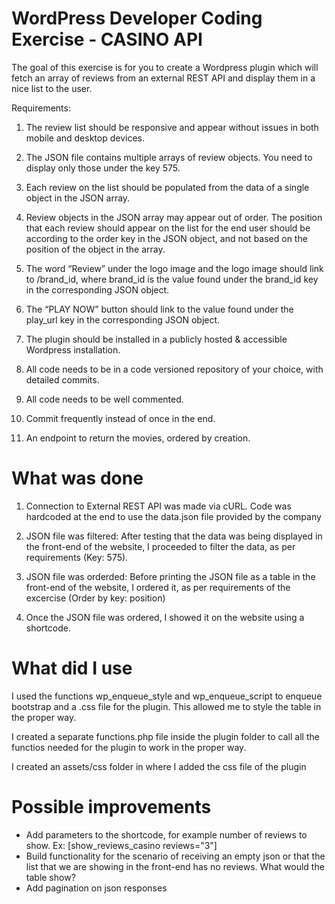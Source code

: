 # WordPress Developer Coding Exercise - CASINO API

The goal of this exercise is for you to create a Wordpress plugin which will fetch an array of reviews from an external REST API and display them in a nice list to the user.

Requirements:

1. The review list should be responsive and appear without issues in both mobile and desktop devices.
2. The JSON file contains multiple arrays of review objects. You need to display only those under the key 575.
3. Each review on the list should be populated from the data of a single object in the JSON array.
4. Review objects in the JSON array may appear out of order. The position that each review should appear on the list for the end user should be according to the order key in the JSON object, and not based on the position of the object in the array.
5. The word “Review” under the logo image and the logo image should link to /brand_id, where brand_id is the value found under the brand_id key in the corresponding JSON object.
6. The “PLAY NOW” button should link to the value found under the play_url key in the corresponding JSON object.
7. The plugin should be installed in a publicly hosted & accessible Wordpress installation.
8. All code needs to be in a code versioned repository of your choice, with detailed commits.
9. All code needs to be well commented.
10. Commit frequently instead of once in the end.

11. An endpoint to return the movies, ordered by creation.

# What was done

1. Connection to External REST API was made via cURL. Code was hardcoded at the end to use the data.json file provided by the company

2. JSON file was filtered: After testing that the data was being displayed in the front-end of the website, I proceeded to filter the data, as per requirements (Key: 575).

3. JSON file was orderded: Before printing the JSON file as a table in the front-end of the website, I ordered it, as per requirements of the excercise (Order by key: position)

4. Once the JSON file was ordered, I showed it on the website using a shortcode.

# What did I use

I used the functions wp_enqueue_style and wp_enqueue_script to enqueue bootstrap and a .css file for the plugin. This allowed me to style the table in the proper way.

I created a separate functions.php file inside the plugin folder to call all the functios needed for the plugin to work in the proper way.

I created an assets/css folder in where I added the css file of the plugin

# Possible improvements

- Add parameters to the shortcode, for example number of reviews to show. Ex: [show_reviews_casino reviews="3"]
- Build functionality for the scenario of receiving an empty json or that the list that we are showing in the front-end has no reviews. What would the table show?
- Add pagination on json responses
